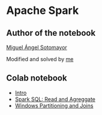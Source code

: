 # Apache Spark

## Author of the notebook

[Miguel Ángel Sotomayor](https://github.com/masfworld)

Modified and solved by [me](https://github.com/viasmo1)

## Colab notebook

* [Intro](Intro_Apache_Spark.ipynb)
* [Spark SQL: Read and Agreggate](Ejercicio_1_Sesión_14_Spark_SQL.ipynb)
* [Windows Partitioning and Joins](02_Spark_SQL_Advanced_Solution.ipynb)
